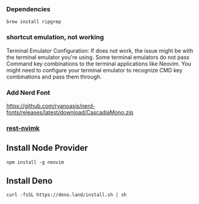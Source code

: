 ### Dependencies

`brew install ripgrep`

### shortcut emulation, not working

Terminal Emulator Configuration: If <D-1> does not work, the issue might be with the terminal emulator you're using. Some terminal emulators do not pass Command key combinations to the terminal applications like Neovim. You might need to configure your terminal emulator to recognize CMD key combinations and pass them through.

### Add Nerd Font

https://github.com/ryanoasis/nerd-fonts/releases/latest/download/CascadiaMono.zip

### [rest-nvimk](https://github.com/rest-nvim/rest.nvim)

## Install Node Provider

`npm install -g neovim`

## Install Deno

`curl -fsSL https://deno.land/install.sh | sh`
